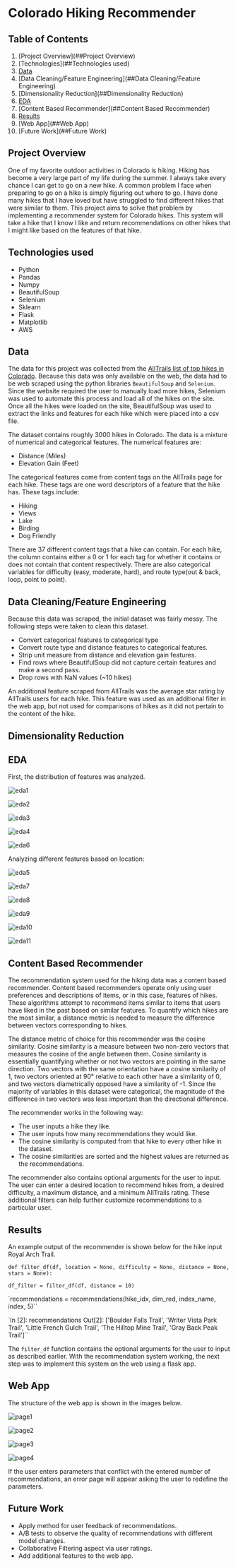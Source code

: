# Colorado Hiking Recommender

## Table of Contents
1. [Project Overview](##Project Overview)
2. [Technologies](##Technologies used)
3. [Data](##Data)
4. [Data Cleaning/Feature Engineering](##Data Cleaning/Feature Engineering)
5. [Dimensionality Reduction](##Dimensionality Reduction)
6. [EDA](##EDA)
7. [Content Based Recommender](##Content Based Recommender)
8. [Results](##Results)
9. [Web App](##Web App)
10. [Future Work](##Future Work)

## Project Overview

One of my favorite outdoor activities in Colorado is hiking. Hiking has become a very large part of my life during the summer. I always take every chance I can get to go on a new hike. A common problem I face when preparing to go on a hike is simply figuring out where to go. I have done many hikes that I have loved but have struggled to find different hikes that were similar to them. This project aims to solve that problem by implementing a recommender system for Colorado hikes. This system will take a hike that I know I like and return recommendations on other hikes that I might like based on the features of that hike.

## Technologies used

- Python
- Pandas
- Numpy
- BeautifulSoup
- Selenium
- Sklearn
- Flask
- Matplotlib
- AWS

## Data

The data for this project was collected from the [AllTrails list of top hikes in Colorado](https://www.alltrails.com/us/colorado). Because this data was only available on the web, the data had to be web scraped using the python libraries `BeautifulSoup` and `Selenium`. Since the website required the user to manually load more hikes, Selenium was used to automate this process and load all of the hikes on the site. Once all the hikes were loaded on the site, BeautifulSoup was used to extract the links and features for each hike which were placed into a csv file.

The dataset contains roughly 3000 hikes in Colorado. The data is a mixture of numerical and categorical features. The numerical features are:
- Distance (Miles)
- Elevation Gain (Feet)

The categorical features come from content tags on the AllTrails page for each hike. These tags are one word descriptors of a feature that the hike has. These tags include:
- Hiking
- Views
- Lake
- Birding
- Dog Friendly

There are 37 different content tags that a hike can contain. For each hike, the column contains either a 0 or 1 for each tag for whether it contains or does not contain that content respectively. There are also categorical variables for difficulty (easy, moderate, hard), and route type(out & back, loop, point to point).

## Data Cleaning/Feature Engineering

Because this data was scraped, the initial dataset was fairly messy. The following steps were taken to clean this dataset.
- Convert categorical features to categorical type
- Convert route type and distance features to categorical features.
- Strip unit measure from distance and elevation gain features.
- Find rows where BeautifulSoup did not capture certain features and make a second pass.
- Drop rows with NaN values (~10 hikes)

An additional feature scraped from AllTrails was the average star rating by AllTrails users for each hike. This feature was used as an additional filter in the web app, but not used for comparisons of hikes as it did not pertain to the content of the hike.

## Dimensionality Reduction

## EDA

First, the distribution of features was analyzed.

![eda1](images/diff_dist.png)

![eda2](images/hike_dist.png)

![eda3](images/route_dist.png)

![eda4](images/star_dist.png)

![eda6](images/most_common_tags.png)

Analyzing different features based on location:

![eda5](images/top_20_loc.png)

![eda7](images/average_rating.png)

![eda8](images/avg_elev_gain.png)

![eda9](images/avg_dist.png)

![eda10](images/diff_dist_20.png)

![eda11](images/feat_pct.png)

## Content Based Recommender

The recommendation system used for the hiking data was a content based recommender. Content based recommenders operate only using user preferences and descriptions of items, or in this case, features of hikes. These algorithms attempt to recommend items similar to items that users have liked in the past based on similar features. To quantify which hikes are the most similar, a distance metric is needed to measure the difference between vectors corresponding to hikes.

The distance metric of choice for this recommender was the cosine similarity. Cosine similarity is a measure between two non-zero vectors that measures the cosine of the angle between them. Cosine similarity is essentially quantifying whether or not two vectors are pointing in the same direction. Two vectors with the same orientation have a cosine similarity of 1, two vectors oriented at 90° relative to each other have a similarity of 0, and two vectors diametrically opposed have a similarity of -1. Since the majority of variables in this dataset were categorical, the magnitude of the difference in two vectors was less important than the directional difference.

The recommender works in the following way:
- The user inputs a hike they like.
- The user inputs how many recommendations they would like.
- The cosine similarity is computed from that hike to every other hike in the dataset.
- The cosine similarities are sorted and the highest values are returned as the recommendations.

The recommender also contains optional arguments for the user to input. The user can enter a desired location to recommend hikes from, a desired difficulty, a maximum distance, and a minimum AllTrails rating. These additional filters can help further customize recommendations to a particular user.

## Results

An example output of the recommender is shown below for the hike input Royal Arch Trail.

`def filter_df(df, location = None, difficulty = None, distance = None, stars = None):`

`df_filter = filter_df(df, distance = 10)`

`recommendations = recommendations(hike_idx, dim_red, index_name, index, 5)``

`In [2]: recommendations
Out[2]:
['Boulder Falls Trail',
 'Writer Vista Park Trail',
 'Little French Gulch Trail',
 'The Hilltop Mine Trail',
 'Gray Back Peak Trail']``

The `filter_df` function contains the optional arguments for the user to input as described earlier. With the recommendation system working, the next step was to implement this system on the web using a flask app.

## Web App

The structure of the web app is shown in the images below.

![page1](images/page_1.png)

![page2](images/page_2.png)

![page3](images/page_3.png)

![page4](images/results.png)

If the user enters parameters that conflict with the entered number of recommendations, an error page will appear asking the user to redefine the parameters.

## Future Work

- Apply method for user feedback of recommendations.
- A/B tests to observe the quality of recommendations with different model changes.
- Collaborative Filtering aspect via user ratings.
- Add additional features to the web app.
